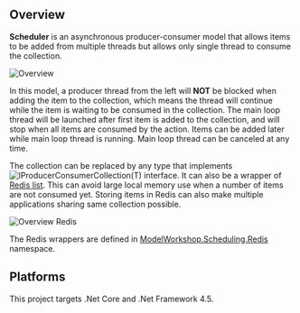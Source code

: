 ## Overview

**Scheduler** is an asynchronous producer-consumer model that allows items to be added from multiple threads but allows only single thread to consume the collection.

![Overview](https://raw.githubusercontent.com/rvhuang/Scheduler/master/doc/images/scheduler-overview.png)

In this model, a producer thread from the left will **NOT** be blocked when adding the item to the collection, which means the thread will continue while the item is waiting to be consumed in the collection. The main loop thread will be launched after first item is added to the collection, and will stop when all items are consumed by the action. Items can be added later while main loop thread is running. Main loop thread can be canceled at any time.

The collection can be replaced by any type that implements ![IProducerConsumerCollection(T)](https://msdn.microsoft.com/en-us/library/dd287147.aspx) interface. It can also be a wrapper of [Redis list](https://redis.io/topics/data-types). This can avoid large local memory use when a number of items are not consumed yet. Storing items in Redis can also make multiple applications sharing same collection possible.

![Overview Redis](https://raw.githubusercontent.com/rvhuang/Scheduler/master/doc/images/scheduler-overview-redis.png)

The Redis wrappers are defined in [ModelWorkshop.Scheduling.Redis](https://github.com/rvhuang/Scheduler/tree/master/src/ModelWorkshop.Scheduling.Redis) namespace.

## Platforms

This project targets .Net Core and .Net Framework 4.5. 
